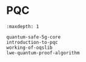 # PQC

```{toctree}
:maxdepth: 1

quantum-safe-5g-core
introduction-to-pqc
working-of-oqslib
lwe-quantum-proof-algorithm
```
